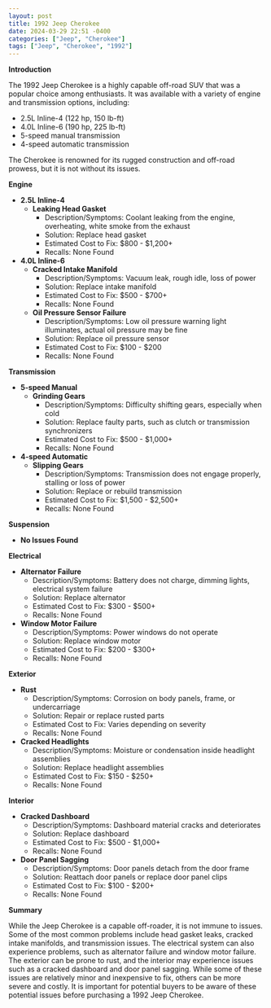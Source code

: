 ```yaml
---
layout: post
title: 1992 Jeep Cherokee
date: 2024-03-29 22:51 -0400
categories: ["Jeep", "Cherokee"]
tags: ["Jeep", "Cherokee", "1992"]
---
```

**Introduction**

The 1992 Jeep Cherokee is a highly capable off-road SUV that was a popular choice among enthusiasts. It was available with a variety of engine and transmission options, including:

* 2.5L Inline-4 (122 hp, 150 lb-ft)
* 4.0L Inline-6 (190 hp, 225 lb-ft)
* 5-speed manual transmission
* 4-speed automatic transmission

The Cherokee is renowned for its rugged construction and off-road prowess, but it is not without its issues.

**Engine**

* **2.5L Inline-4**
    * **Leaking Head Gasket**
        * Description/Symptoms: Coolant leaking from the engine, overheating, white smoke from the exhaust
        * Solution: Replace head gasket
        * Estimated Cost to Fix: $800 - $1,200+
        * Recalls: None Found
* **4.0L Inline-6**
    * **Cracked Intake Manifold**
        * Description/Symptoms: Vacuum leak, rough idle, loss of power
        * Solution: Replace intake manifold
        * Estimated Cost to Fix: $500 - $700+
        * Recalls: None Found
    * **Oil Pressure Sensor Failure**
        * Description/Symptoms: Low oil pressure warning light illuminates, actual oil pressure may be fine
        * Solution: Replace oil pressure sensor
        * Estimated Cost to Fix: $100 - $200
        * Recalls: None Found

**Transmission**

* **5-speed Manual**
    * **Grinding Gears**
        * Description/Symptoms: Difficulty shifting gears, especially when cold
        * Solution: Replace faulty parts, such as clutch or transmission synchronizers
        * Estimated Cost to Fix: $500 - $1,000+
        * Recalls: None Found
* **4-speed Automatic**
    * **Slipping Gears**
        * Description/Symptoms: Transmission does not engage properly, stalling or loss of power
        * Solution: Replace or rebuild transmission
        * Estimated Cost to Fix: $1,500 - $2,500+
        * Recalls: None Found

**Suspension**

* **No Issues Found**

**Electrical**

* **Alternator Failure**
    * Description/Symptoms: Battery does not charge, dimming lights, electrical system failure
    * Solution: Replace alternator
    * Estimated Cost to Fix: $300 - $500+
    * Recalls: None Found
* **Window Motor Failure**
    * Description/Symptoms: Power windows do not operate
    * Solution: Replace window motor
    * Estimated Cost to Fix: $200 - $300+
    * Recalls: None Found

**Exterior**

* **Rust**
    * Description/Symptoms: Corrosion on body panels, frame, or undercarriage
    * Solution: Repair or replace rusted parts
    * Estimated Cost to Fix: Varies depending on severity
    * Recalls: None Found
* **Cracked Headlights**
    * Description/Symptoms: Moisture or condensation inside headlight assemblies
    * Solution: Replace headlight assemblies
    * Estimated Cost to Fix: $150 - $250+
    * Recalls: None Found

**Interior**

* **Cracked Dashboard**
    * Description/Symptoms: Dashboard material cracks and deteriorates
    * Solution: Replace dashboard
    * Estimated Cost to Fix: $500 - $1,000+
    * Recalls: None Found
* **Door Panel Sagging**
    * Description/Symptoms: Door panels detach from the door frame
    * Solution: Reattach door panels or replace door panel clips
    * Estimated Cost to Fix: $100 - $200+
    * Recalls: None Found

**Summary**

While the Jeep Cherokee is a capable off-roader, it is not immune to issues. Some of the most common problems include head gasket leaks, cracked intake manifolds, and transmission issues. The electrical system can also experience problems, such as alternator failure and window motor failure. The exterior can be prone to rust, and the interior may experience issues such as a cracked dashboard and door panel sagging. While some of these issues are relatively minor and inexpensive to fix, others can be more severe and costly. It is important for potential buyers to be aware of these potential issues before purchasing a 1992 Jeep Cherokee.

